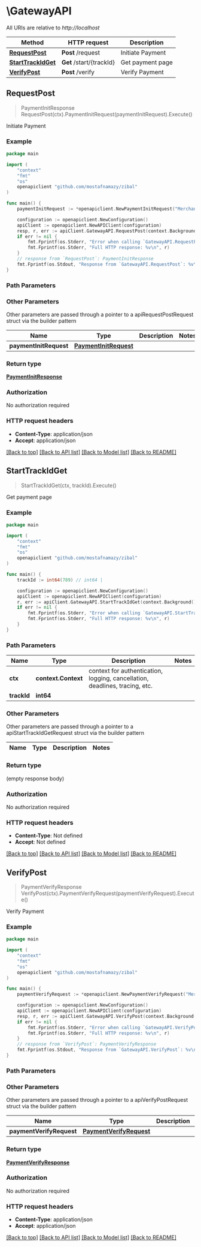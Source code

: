 # \GatewayAPI

All URIs are relative to *http://localhost*

Method | HTTP request | Description
------------- | ------------- | -------------
[**RequestPost**](GatewayAPI.md#RequestPost) | **Post** /request | Initiate Payment
[**StartTrackIdGet**](GatewayAPI.md#StartTrackIdGet) | **Get** /start/{trackId} | Get payment page
[**VerifyPost**](GatewayAPI.md#VerifyPost) | **Post** /verify | Verify Payment



## RequestPost

> PaymentInitResponse RequestPost(ctx).PaymentInitRequest(paymentInitRequest).Execute()

Initiate Payment

### Example

```go
package main

import (
	"context"
	"fmt"
	"os"
	openapiclient "github.com/mostafnamazy/zibal"
)

func main() {
	paymentInitRequest := *openapiclient.NewPaymentInitRequest("Merchant_example", int64(123), "CallbackUrl_example") // PaymentInitRequest | 

	configuration := openapiclient.NewConfiguration()
	apiClient := openapiclient.NewAPIClient(configuration)
	resp, r, err := apiClient.GatewayAPI.RequestPost(context.Background()).PaymentInitRequest(paymentInitRequest).Execute()
	if err != nil {
		fmt.Fprintf(os.Stderr, "Error when calling `GatewayAPI.RequestPost``: %v\n", err)
		fmt.Fprintf(os.Stderr, "Full HTTP response: %v\n", r)
	}
	// response from `RequestPost`: PaymentInitResponse
	fmt.Fprintf(os.Stdout, "Response from `GatewayAPI.RequestPost`: %v\n", resp)
}
```

### Path Parameters



### Other Parameters

Other parameters are passed through a pointer to a apiRequestPostRequest struct via the builder pattern


Name | Type | Description  | Notes
------------- | ------------- | ------------- | -------------
 **paymentInitRequest** | [**PaymentInitRequest**](PaymentInitRequest.md) |  | 

### Return type

[**PaymentInitResponse**](PaymentInitResponse.md)

### Authorization

No authorization required

### HTTP request headers

- **Content-Type**: application/json
- **Accept**: application/json

[[Back to top]](#) [[Back to API list]](../README.md#documentation-for-api-endpoints)
[[Back to Model list]](../README.md#documentation-for-models)
[[Back to README]](../README.md)


## StartTrackIdGet

> StartTrackIdGet(ctx, trackId).Execute()

Get payment page



### Example

```go
package main

import (
	"context"
	"fmt"
	"os"
	openapiclient "github.com/mostafnamazy/zibal"
)

func main() {
	trackId := int64(789) // int64 | 

	configuration := openapiclient.NewConfiguration()
	apiClient := openapiclient.NewAPIClient(configuration)
	r, err := apiClient.GatewayAPI.StartTrackIdGet(context.Background(), trackId).Execute()
	if err != nil {
		fmt.Fprintf(os.Stderr, "Error when calling `GatewayAPI.StartTrackIdGet``: %v\n", err)
		fmt.Fprintf(os.Stderr, "Full HTTP response: %v\n", r)
	}
}
```

### Path Parameters


Name | Type | Description  | Notes
------------- | ------------- | ------------- | -------------
**ctx** | **context.Context** | context for authentication, logging, cancellation, deadlines, tracing, etc.
**trackId** | **int64** |  | 

### Other Parameters

Other parameters are passed through a pointer to a apiStartTrackIdGetRequest struct via the builder pattern


Name | Type | Description  | Notes
------------- | ------------- | ------------- | -------------


### Return type

 (empty response body)

### Authorization

No authorization required

### HTTP request headers

- **Content-Type**: Not defined
- **Accept**: Not defined

[[Back to top]](#) [[Back to API list]](../README.md#documentation-for-api-endpoints)
[[Back to Model list]](../README.md#documentation-for-models)
[[Back to README]](../README.md)


## VerifyPost

> PaymentVerifyResponse VerifyPost(ctx).PaymentVerifyRequest(paymentVerifyRequest).Execute()

Verify Payment

### Example

```go
package main

import (
	"context"
	"fmt"
	"os"
	openapiclient "github.com/mostafnamazy/zibal"
)

func main() {
	paymentVerifyRequest := *openapiclient.NewPaymentVerifyRequest("Merchant_example", int64(123)) // PaymentVerifyRequest | 

	configuration := openapiclient.NewConfiguration()
	apiClient := openapiclient.NewAPIClient(configuration)
	resp, r, err := apiClient.GatewayAPI.VerifyPost(context.Background()).PaymentVerifyRequest(paymentVerifyRequest).Execute()
	if err != nil {
		fmt.Fprintf(os.Stderr, "Error when calling `GatewayAPI.VerifyPost``: %v\n", err)
		fmt.Fprintf(os.Stderr, "Full HTTP response: %v\n", r)
	}
	// response from `VerifyPost`: PaymentVerifyResponse
	fmt.Fprintf(os.Stdout, "Response from `GatewayAPI.VerifyPost`: %v\n", resp)
}
```

### Path Parameters



### Other Parameters

Other parameters are passed through a pointer to a apiVerifyPostRequest struct via the builder pattern


Name | Type | Description  | Notes
------------- | ------------- | ------------- | -------------
 **paymentVerifyRequest** | [**PaymentVerifyRequest**](PaymentVerifyRequest.md) |  | 

### Return type

[**PaymentVerifyResponse**](PaymentVerifyResponse.md)

### Authorization

No authorization required

### HTTP request headers

- **Content-Type**: application/json
- **Accept**: application/json

[[Back to top]](#) [[Back to API list]](../README.md#documentation-for-api-endpoints)
[[Back to Model list]](../README.md#documentation-for-models)
[[Back to README]](../README.md)

